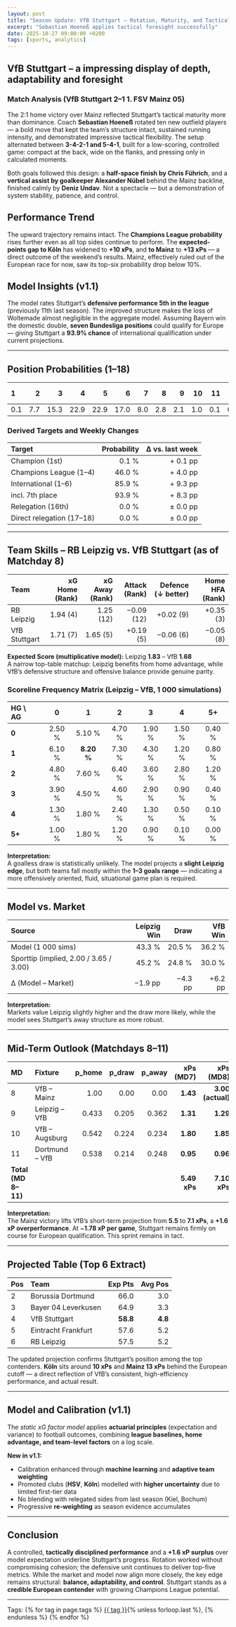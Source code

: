 ```yaml
---
layout: post
title: "Season Update: VfB Stuttgart – Rotation, Maturity, and Tactical Control"
excerpt: "Sebastian Hoeneß applies tactical foresight successfully"
date: 2025-10-27 09:00:00 +0200
tags: [sports, analytics]
---
```


## VfB Stuttgart – a impressing display of depth, adaptability and foresight

### Match Analysis (VfB Stuttgart 2–1 1. FSV Mainz 05)
The 2:1 home victory over Mainz reflected Stuttgart’s tactical maturity more than dominance. Coach **Sebastian Hoeneß** rotated ten new outfield players — a bold move that kept the team’s structure intact, sustained running intensity, and demonstrated impressive tactical flexibility. The setup alternated between **3-4-2-1 and 5-4-1**, built for a low-scoring, controlled game: compact at the back, wide on the flanks, and pressing only in calculated moments.  

Both goals followed this design: a **half-space finish by Chris Führich**, and a **vertical assist by goalkeeper Alexander Nübel** behind the Mainz backline, finished calmly by **Deniz Undav**. Not a spectacle — but a demonstration of system stability, patience, and control.

## Performance Trend
The upward trajectory remains intact. The **Champions League probability** rises further even as all top sides continue to perform. The **expected-points gap to Köln** has widened to **+10 xPs**, and **to Mainz** to **+13 xPs** — a direct outcome of the weekend’s results. Mainz, effectively ruled out of the European race for now, saw its top-six probability drop below 10%.  

## Model Insights (v1.1)
The model rates Stuttgart’s **defensive performance 5th in the league** (previously 11th last season). The improved structure makes the loss of Woltemade almost negligible in the aggregate model. Assuming Bayern win the domestic double, **seven Bundesliga positions** could qualify for Europe — giving Stuttgart a **93.9% chance** of international qualification under current projections.

---

## Position Probabilities (1–18)

| 1 | 2 | 3 | 4 | 5 | 6 | 7 | 8 | 9 | 10 | 11 | 12 | 13 | 14 | 15 | 16–18 |
|:--|--:|--:|--:|--:|--:|--:|--:|--:|--:|--:|--:|--:|--:|--:|--:|
| 0.1 | 7.7 | 15.3 | 22.9 | 22.9 | 17.0 | 8.0 | 2.8 | 2.1 | 1.0 | 0.1 | 0.1 | 0.0 | 0.0 | 0.0 | 0.0 |

### Derived Targets and Weekly Changes

| Target | Probability | Δ vs. last week |
|:--|--:|--:|
| Champion (1st) | 0.1 % | + 0.1 pp |
| Champions League (1–4) | 46.0 % | + 4.0 pp |
| International (1–6) | 85.9 % | + 9.3 pp |
| incl. 7th place | 93.9 % | + 8.3 pp |
| Relegation (16th) | 0.0 % | ± 0.0 pp |
| Direct relegation (17–18) | 0.0 % | ± 0.0 pp |

---

## Team Skills – RB Leipzig vs. VfB Stuttgart (as of Matchday 8)

| Team | xG Home (Rank) | xG Away (Rank) | Attack (Rank) | Defence (↓ better) | Home HFA (Rank) |
|:--|--:|--:|--:|--:|--:|
| RB Leipzig | 1.94 (4) | 1.25 (12) | −0.09 (12) | +0.02 (9) | +0.35 (3) |
| VfB Stuttgart | 1.71 (7) | 1.65 (5) | +0.19 (5) | −0.06 (6) | −0.05 (8) |

**Expected Score (multiplicative model):** Leipzig **1.83** – VfB **1.68**  
A narrow top-table matchup: Leipzig benefits from home advantage, while VfB’s defensive structure and offensive balance provide genuine parity.

### Scoreline Frequency Matrix (Leipzig – VfB, 1 000 simulations)

| **HG \\ AG** | **0** | **1** | **2** | **3** | **4** | **5+** |
|:--|:--:|:--:|:--:|:--:|:--:|:--:|
| **0** | 2.50 % | 5.10 % | 4.70 % | 1.90 % | 1.50 % | 0.40 % |
| **1** | 6.10 % | **8.20 %** | 7.30 % | 4.30 % | 1.20 % | 0.80 % |
| **2** | 4.80 % | 7.60 % | 6.40 % | 3.60 % | 2.80 % | 1.20 % |
| **3** | 3.90 % | 4.50 % | 4.60 % | 2.90 % | 0.90 % | 0.40 % |
| **4** | 1.30 % | 1.80 % | 2.40 % | 1.30 % | 0.50 % | 0.10 % |
| **5+** | 1.00 % | 1.80 % | 1.20 % | 0.90 % | 0.10 % | 0.00 % |

**Interpretation:**  
A goalless draw is statistically unlikely. The model projects a **slight Leipzig edge**, but both teams fall mostly within the **1–3 goals range** — indicating a more offensively oriented, fluid, situational game plan is required.

---

## Model vs. Market

| Source | Leipzig Win | Draw | VfB Win |
|:--|--:|--:|--:|
| Model (1 000 sims) | 43.3 % | 20.5 % | 36.2 % |
| Sporttip (implied, 2.00 / 3.65 / 3.00) | 45.2 % | 24.8 % | 30.0 % |
| Δ (Model – Market) | −1.9 pp | −4.3 pp | +6.2 pp |

**Interpretation:**  
Markets value Leipzig slightly higher and the draw more likely, while the model sees Stuttgart’s away structure as more robust.  

---

## Mid-Term Outlook (Matchdays 8–11)

| MD | Fixture | p_home | p_draw | p_away | xPs (MD7) | xPs (MD8) |
|:--|:--|--:|--:|--:|--:|--:|
| 8 | VfB – Mainz | 1.00 | 0.00 | 0.00 | **1.43** | **3.00 (actual)** |
| 9 | Leipzig – VfB | 0.433 | 0.205 | 0.362 | **1.31** | **1.29** |
| 10 | VfB – Augsburg | 0.542 | 0.224 | 0.234 | **1.80** | **1.85** |
| 11 | Dortmund – VfB | 0.538 | 0.214 | 0.248 | **0.95** | **0.96** |
| **Total (MD 8–11)** |  |  |  |  | **5.49 xPs** | **7.10 xPs** |

**Interpretation:**  
The Mainz victory lifts VfB’s short-term projection from **5.5** to **7.1 xPs**, a **+1.6 xP overperformance**. At ~**1.78 xP per game**, Stuttgart remains firmly on course for European qualification. This sprint remains in tact.

---

## Projected Table (Top 6 Extract)

| Pos | Team | Exp Pts | Avg Pos |
|:--|:--|--:|--:|
| 2 | Borussia Dortmund | 66.0 | 3.0 |
| 3 | Bayer 04 Leverkusen | 64.9 | 3.3 |
| 4 | VfB Stuttgart | **58.8** | **4.8** |
| 5 | Eintracht Frankfurt | 57.6 | 5.2 |
| 6 | RB Leipzig | 57.5 | 5.2 |

The updated projection confirms Stuttgart’s position among the top contenders. **Köln** sits around **10 xPs** and **Mainz 13 xPs** behind the European cutoff — a direct reflection of VfB’s consistent, high-efficiency performance, and actual result.

---

## Model and Calibration (v1.1)
The *static xG factor model* applies **actuarial principles** (expectation and variance) to football outcomes, combining **league baselines, home advantage, and team-level factors** on a log scale.  

**New in v1.1:**
- Calibration enhanced through **machine learning** and **adaptive team weighting**
- Promoted clubs (**HSV**, **Köln**) modelled with **higher uncertainty** due to limited first-tier data
- No blending with relegated sides from last season (Kiel, Bochum)
- Progressive **re-weighting** as season evidence accumulates

---

## Conclusion
A controlled, **tactically disciplined performance** and a **+1.6 xP surplus** over model expectation underline Stuttgart’s progress. Rotation worked without compromising cohesion; the defensive unit continues to deliver top-five metrics. While the market and model now align more closely, the key edge remains structural: **balance, adaptability, and control**. Stuttgart stands as a **credible European contender** with growing Champions League potential.

---

<p>Tags:
{% for tag in page.tags %}
  <a href="/tags/{{ tag | slugify }}/">{{ tag }}</a>{% unless forloop.last %}, {% endunless %}
{% endfor %}
</p>
